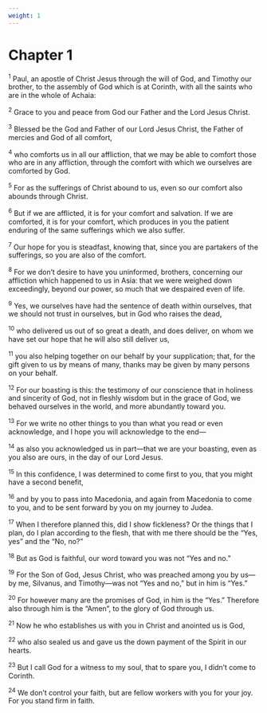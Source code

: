 ```yaml
---
weight: 1
---
```


# Chapter 1

<sup>1</sup> Paul, an apostle of Christ Jesus through the will of God, and Timothy our brother, to the assembly of God which is at Corinth, with all the saints who are in the whole of Achaia: 

<sup>2</sup> Grace to you and peace from God our Father and the Lord Jesus Christ. 

<sup>3</sup> Blessed be the God and Father of our Lord Jesus Christ, the Father of mercies and God of all comfort, 

<sup>4</sup> who comforts us in all our affliction, that we may be able to comfort those who are in any affliction, through the comfort with which we ourselves are comforted by God. 

<sup>5</sup> For as the sufferings of Christ abound to us, even so our comfort also abounds through Christ. 

<sup>6</sup> But if we are afflicted, it is for your comfort and salvation. If we are comforted, it is for your comfort, which produces in you the patient enduring of the same sufferings which we also suffer. 

<sup>7</sup> Our hope for you is steadfast, knowing that, since you are partakers of the sufferings, so you are also of the comfort. 

<sup>8</sup> For we don’t desire to have you uninformed, brothers, concerning our affliction which happened to us in Asia: that we were weighed down exceedingly, beyond our power, so much that we despaired even of life. 

<sup>9</sup> Yes, we ourselves have had the sentence of death within ourselves, that we should not trust in ourselves, but in God who raises the dead, 

<sup>10</sup> who delivered us out of so great a death, and does deliver, on whom we have set our hope that he will also still deliver us, 

<sup>11</sup> you also helping together on our behalf by your supplication; that, for the gift given to us by means of many, thanks may be given by many persons on your behalf. 

<sup>12</sup> For our boasting is this: the testimony of our conscience that in holiness and sincerity of God, not in fleshly wisdom but in the grace of God, we behaved ourselves in the world, and more abundantly toward you. 

<sup>13</sup> For we write no other things to you than what you read or even acknowledge, and I hope you will acknowledge to the end— 

<sup>14</sup> as also you acknowledged us in part—that we are your boasting, even as you also are ours, in the day of our Lord Jesus. 

<sup>15</sup> In this confidence, I was determined to come first to you, that you might have a second benefit, 

<sup>16</sup> and by you to pass into Macedonia, and again from Macedonia to come to you, and to be sent forward by you on my journey to Judea. 

<sup>17</sup> When I therefore planned this, did I show fickleness? Or the things that I plan, do I plan according to the flesh, that with me there should be the “Yes, yes” and the “No, no?” 

<sup>18</sup> But as God is faithful, our word toward you was not “Yes and no.” 

<sup>19</sup> For the Son of God, Jesus Christ, who was preached among you by us—by me, Silvanus, and Timothy—was not “Yes and no,” but in him is “Yes.” 

<sup>20</sup> For however many are the promises of God, in him is the “Yes.” Therefore also through him is the “Amen”, to the glory of God through us. 

<sup>21</sup> Now he who establishes us with you in Christ and anointed us is God, 

<sup>22</sup> who also sealed us and gave us the down payment of the Spirit in our hearts. 

<sup>23</sup> But I call God for a witness to my soul, that to spare you, I didn’t come to Corinth. 

<sup>24</sup> We don’t control your faith, but are fellow workers with you for your joy. For you stand firm in faith. 


